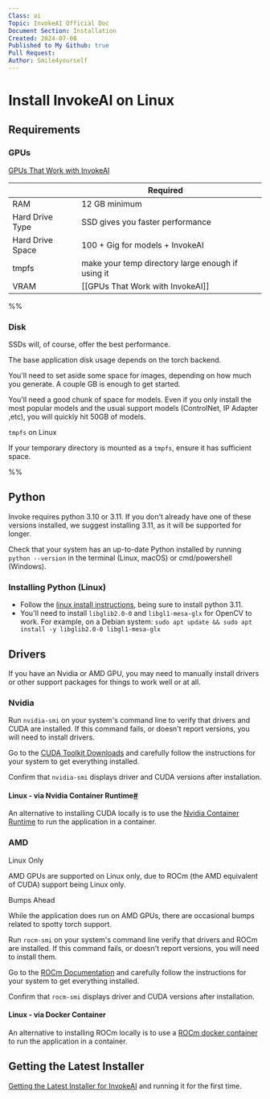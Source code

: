 ```yaml
---
Class: ai
Topic: InvokeAI Official Doc
Document Section: Installation
Created: 2024-07-08
Published to My Github: true
Pull Request: 
Author: Smile4yourself
---
```



# Install InvokeAI on Linux

## Requirements


### GPUs
[GPUs That Work with InvokeAI](/Install/GPUs_That_Work_with_InvokeAI)


|                  | Required                                          |     |
| ---------------- | ------------------------------------------------- | --- |
| RAM              | 12 GB minimum                                     |     |
| Hard Drive Type  | SSD gives you faster performance                  |     |
| Hard Drive Space | 100 + Gig for models + InvokeAI                   |     |
| tmpfs            | make your temp directory large enough if using it |     |
| VRAM             | [[GPUs That Work with InvokeAI]]                  |     |

%%
### Disk

SSDs will, of course, offer the best performance.

The base application disk usage depends on the torch backend.

You'll need to set aside some space for images, depending on how much you generate. A couple GB is enough to get started.

You'll need a good chunk of space for models. Even if you only install the most popular models and the usual support models (ControlNet, IP Adapter ,etc), you will quickly hit 50GB of models.

`tmpfs` on Linux

If your temporary directory is mounted as a `tmpfs`, ensure it has sufficient space.

%%

## Python

Invoke requires python 3.10 or 3.11. If you don't already have one of these versions installed, we suggest installing 3.11, as it will be supported for longer.

Check that your system has an up-to-date Python installed by running `python --version` in the terminal (Linux, macOS) or cmd/powershell (Windows).

### Installing Python (Linux)

-   Follow the [linux install instructions](https://docs.python-guide.org/starting/install3/linux/), being sure to install python 3.11.
-   You'll need to install `libglib2.0-0` and `libgl1-mesa-glx` for OpenCV to work. For example, on a Debian system: `sudo apt update && sudo apt install -y libglib2.0-0 libgl1-mesa-glx`

## Drivers

If you have an Nvidia or AMD GPU, you may need to manually install drivers or other support packages for things to work well or at all.

### Nvidia

Run `nvidia-smi` on your system's command line to verify that drivers and CUDA are installed. If this command fails, or doesn't report versions, you will need to install drivers.

Go to the [CUDA Toolkit Downloads](https://developer.nvidia.com/cuda-downloads) and carefully follow the instructions for your system to get everything installed.

Confirm that `nvidia-smi` displays driver and CUDA versions after installation.

#### Linux - via Nvidia Container Runtime[#](https://invoke-ai.github.io/InvokeAI/installation/INSTALL_REQUIREMENTS/#linux-via-nvidia-container-runtime "Permanent link")

An alternative to installing CUDA locally is to use the [Nvidia Container Runtime](https://developer.nvidia.com/container-runtime) to run the application in a container.

### AMD

Linux Only

AMD GPUs are supported on Linux only, due to ROCm (the AMD equivalent of CUDA) support being Linux only.

Bumps Ahead

While the application does run on AMD GPUs, there are occasional bumps related to spotty torch support.

Run `rocm-smi` on your system's command line verify that drivers and ROCm are installed. If this command fails, or doesn't report versions, you will need to install them.

Go to the [ROCm Documentation](https://rocm.docs.amd.com/projects/install-on-linux/en/latest/tutorial/quick-start.html) and carefully follow the instructions for your system to get everything installed.

Confirm that `rocm-smi` displays driver and CUDA versions after installation.

#### Linux - via Docker Container

An alternative to installing ROCm locally is to use a [ROCm docker container](https://github.com/ROCm/ROCm-docker) to run the application in a container.



## Getting the Latest Installer



[Getting the Latest Installer for InvokeAI](/Install/Getting_the_Latest_Installer_for_InvokeAI) and running it for the first time.




